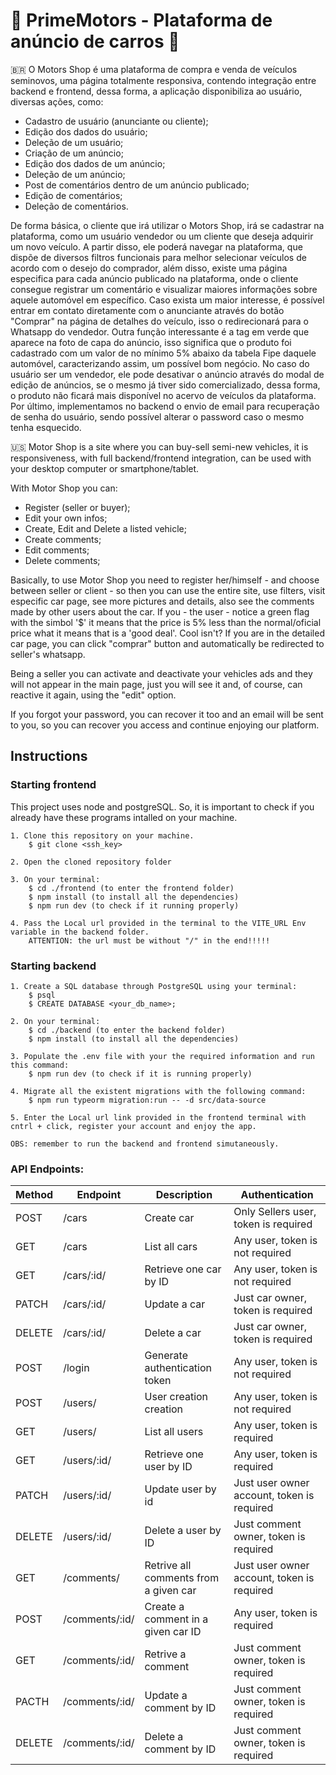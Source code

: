 # 🚙 PrimeMotors - Plataforma de anúncio de carros 🚙

🇧🇷
O Motors Shop é uma plataforma de compra e venda de veículos seminovos, uma página totalmente responsiva, contendo integração entre backend e frontend, dessa forma, a aplicação disponibiliza ao usuário, diversas ações, como:
- Cadastro de usuário (anunciante ou cliente);
- Edição dos dados do usuário;
- Deleção de um usuário;
- Criação de um anúncio;
- Edição dos dados de um anúncio;
- Deleção de um anúncio;
- Post de comentários dentro de um anúncio publicado;
- Edição de comentários;
- Deleção de comentários.

De forma básica, o cliente que irá utilizar o Motors Shop, irá se cadastrar na plataforma, como um usuário vendedor ou um cliente que deseja adquirir um novo veículo. A partir disso, ele poderá navegar na plataforma, que dispõe de diversos filtros funcionais para melhor selecionar veículos de acordo com o desejo do comprador, além disso, existe uma página especifica para cada anúncio publicado na plataforma, onde o cliente consegue registrar um comentário e visualizar maiores informações sobre aquele automóvel em específico. Caso exista um maior interesse, é possível entrar em contato diretamente com o anunciante através do botão "Comprar" na página de detalhes do veículo, isso o redirecionará para o Whatsapp do vendedor. Outra função interessante é a tag em verde que aparece na foto de capa do anúncio, isso significa que o produto foi cadastrado com um valor de no mínimo 5% abaixo da tabela Fipe daquele automóvel, caracterizando assim, um possível bom negócio. No caso do usuário ser um vendedor, ele pode desativar o anúncio através do modal de edição de anúncios, se o mesmo já tiver sido comercializado, dessa forma, o produto não ficará mais disponível no acervo de veículos da plataforma. Por último, implementamos no backend o envio de email para recuperação de senha do usuário, sendo possível alterar o password caso o mesmo tenha esquecido.

🇺🇸
Motor Shop is a site where you can buy-sell semi-new vehicles, it is responsiveness, with full backend/frontend integration, can be used with your desktop computer or smartphone/tablet. 

With Motor Shop you can:
- Register (seller or buyer);
- Edit your own infos;
- Create, Edit and Delete a listed vehicle;
- Create comments;
- Edit comments;
- Delete comments;

Basically, to use Motor Shop you need to register her/himself - and choose between seller or client - so then you can use the entire site, use filters, visit especific car page, see more pictures and details, also see the comments made by other users about the car.
If you - the user - notice a green flag with the simbol '$' it means that the price is 5% less than the normal/oficial price what it means that is a 'good deal'. Cool isn't?
If you are in the detailed car page, you can click "comprar" button and automatically be redirected to seller's whatsapp.

Being a seller you can activate and deactivate your vehicles ads and they will not appear in the main page, just you will see it and, of course, can reactive it again, using the "edit" option.

If you forgot your password, you can recover it too and an email will be sent to you, so you can recover you access and continue enjoying our platform.

## Instructions

### Starting frontend
This project uses node and postgreSQL. So, it is important to check if you already have these programs intalled on your machine.

    1. Clone this repository on your machine.
        $ git clone <ssh_key>

    2. Open the cloned repository folder

    3. On your terminal:
        $ cd ./frontend (to enter the frontend folder)
        $ npm install (to install all the dependencies)
        $ npm run dev (to check if it running properly)

    4. Pass the Local url provided in the terminal to the VITE_URL Env variable in the backend folder.
        ATTENTION: the url must be without "/" in the end!!!!!

### Starting backend

    1. Create a SQL database through PostgreSQL using your terminal:
        $ psql
        $ CREATE DATABASE <your_db_name>;

    2. On your terminal:
        $ cd ./backend (to enter the backend folder)
        $ npm install (to install all the dependencies)

    3. Populate the .env file with your the required information and run this command:
        $ npm run dev (to check if it is running properly)

    4. Migrate all the existent migrations with the following command:
        $ npm run typeorm migration:run -- -d src/data-source

    5. Enter the Local url link provided in the frontend terminal with cntrl + click, register your account and enjoy the app.

    OBS: remember to run the backend and frontend simutaneously.

### API Endpoints:

| Method | Endpoint                       | Description                           | Authentication                             |
| ------ | ------------------------------ | ------------------------------------- | ------------------------------------------ |
| POST   | /cars                          | Create car                            | Only Sellers user, token is required       |
| GET    | /cars                          | List all cars                         | Any user, token is not required            |
| GET    | /cars/:id/                     | Retrieve one car by ID                | Any user, token is not required            |
| PATCH  | /cars/:id/                     | Update a car                          | Just car owner, token is required          |
| DELETE | /cars/:id/                     | Delete a car                          | Just car owner, token is required          |
| POST   | /login                         | Generate authentication token         | Any user, token is not required            |
| POST   | /users/                        | User creation creation                | Any user, token is not required            |
| GET    | /users/                        | List all users                        | Any user, token is required                |
| GET    | /users/:id/                    | Retrieve one user by ID               | Any user, token is required                |
| PATCH  | /users/:id/                    | Update user by id                     | Just user owner account, token is required |
| DELETE | /users/:id/                    | Delete a user by ID                   | Just comment owner, token is required      |    
| GET    | /comments/                     | Retrive all comments from a given car | Just user owner account, token is required |
| POST   | /comments/:id/                 | Create a comment in a given car ID    | Any user, token is required                |
| GET    | /comments/:id/                 | Retrive a comment                     | Just comment owner, token is required      |
| PACTH  | /comments/:id/                 | Update a comment by ID                | Just comment owner, token is required      |
| DELETE | /comments/:id/                 | Delete a comment by ID                | Just comment owner, token is required      |
